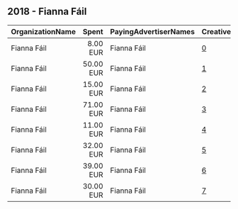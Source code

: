 ## 2018 - Fianna Fáil 
|OrganizationName|Spent|PayingAdvertiserNames|CreativeUrls|Impressions|Genders|AgeBrackets|CountryCodes|BillingAddresses|CandidateBallotInformation|
|:---|---:|:---|:---|---:|:---|:---|:---|:---|:---|
|Fianna Fáil|8.00 EUR|Fianna Fáil|[0](https://www.snap.com/political-ads/asset/2643f440b7ea7e7d220ea8623b93cdae686f992ae390d381479cf66cc03ce641?mediaType=mp4)|7,844||18-24|ireland|IE||
|Fianna Fáil|50.00 EUR|Fianna Fáil|[1](https://www.snap.com/political-ads/asset/2643f440b7ea7e7d220ea8623b93cdae686f992ae390d381479cf66cc03ce641?mediaType=mp4)|25,361||18-24|united kingdom|IE||
|Fianna Fáil|15.00 EUR|Fianna Fáil|[2](https://www.snap.com/political-ads/asset/8b891214dc3334e6b1c626591b3a60d2bbd92a21a9e3b4ab10b367f0c30d6021?mediaType=mp4)|13,348||18-24|ireland|IE||
|Fianna Fáil|71.00 EUR|Fianna Fáil|[3](https://www.snap.com/political-ads/asset/2643f440b7ea7e7d220ea8623b93cdae686f992ae390d381479cf66cc03ce641?mediaType=mp4)|36,931||18-24|ireland|IE||
|Fianna Fáil|11.00 EUR|Fianna Fáil|[4](https://www.snap.com/political-ads/asset/90f267b4b4d57bf70b652c7666d4489e5b339818fcec4df34d2661afc77ed0a2?mediaType=mp4)|11,068||18-24|ireland|IE||
|Fianna Fáil|32.00 EUR|Fianna Fáil|[5](https://www.snap.com/political-ads/asset/2643f440b7ea7e7d220ea8623b93cdae686f992ae390d381479cf66cc03ce641?mediaType=mp4)|23,622||18-24|ireland|IE||
|Fianna Fáil|39.00 EUR|Fianna Fáil|[6](https://www.snap.com/political-ads/asset/2643f440b7ea7e7d220ea8623b93cdae686f992ae390d381479cf66cc03ce641?mediaType=mp4)|24,846||18-24|ireland|IE||
|Fianna Fáil|30.00 EUR|Fianna Fáil|[7](https://www.snap.com/political-ads/asset/2643f440b7ea7e7d220ea8623b93cdae686f992ae390d381479cf66cc03ce641?mediaType=mp4)|30,488||18-24|ireland|IE||
